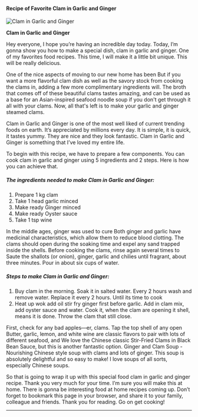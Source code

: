            

#### Recipe of Favorite Clam in Garlic and Ginger

![Clam in Garlic and Ginger](https://img-global.cpcdn.com/recipes/a8bfb81367f1bfa4/751x532cq70/clam-in-garlic-and-ginger-recipe-main-photo.jpg)

**Clam in Garlic and Ginger**

Hey everyone, I hope you’re having an incredible day today. Today, I’m gonna show you how to make a special dish, clam in garlic and ginger. One of my favorites food recipes. This time, I will make it a little bit unique. This will be really delicious.

One of the nice aspects of moving to our new home has been But if you want a more flavorful clam dish as well as the savory stock from cooking the clams in, adding a few more complimentary ingredients will. The broth that comes off of these beautiful clams tastes amazing, and can be used as a base for an Asian-inspired seafood noodle soup if you don't get through it all with your clams. Now, all that's left is to make your garlic and ginger steamed clams.

Clam in Garlic and Ginger is one of the most well liked of current trending foods on earth. It’s appreciated by millions every day. It is simple, it is quick, it tastes yummy. They are nice and they look fantastic. Clam in Garlic and Ginger is something that I’ve loved my entire life.

To begin with this recipe, we have to prepare a few components. You can cook clam in garlic and ginger using 5 ingredients and 2 steps. Here is how you can achieve that.

##### The ingredients needed to make Clam in Garlic and Ginger:

1.  Prepare 1 kg clam
2.  Take 1 head garlic minced
3.  Make ready Ginger minced
4.  Make ready Oyster sauce
5.  Take 1 tsp wine

In the middle ages, ginger was used to cure Both ginger and garlic have medicinal characteristics, which allow them to reduce blood clotting. The clams should open during the soaking time and expel any sand trapped inside the shells. Before cooking the clams, rinse again several times to Saute the shallots (or onion), ginger, garlic and chilies until fragrant, about three minutes. Pour in about six cups of water.

##### Steps to make Clam in Garlic and Ginger:

1.  Buy clam in the morning. Soak it in salted water. Every 2 hours wash and remove water. Replace it every 2 hours. Until its time to cook
2.  Heat up wok add oil stir fry ginger first before garlic. Add in clam mix, add oyster sauce and water. Cook it, when the clam are opening it shell, means it is done. Throw the clam that still close.

First, check for any bad apples—er, clams. Tap the top shell of any open Butter, garlic, lemon, and white wine are classic flavors to pair with lots of different seafood, and We love the Chinese classic Stir-Fried Clams in Black Bean Sauce, but this is another fantastic option. Ginger and Clam Soup - Nourishing Chinese style soup with clams and lots of ginger. This soup is absolutely delightful and so easy to make! I love soups of all sorts, especially Chinese soups.

So that is going to wrap it up with this special food clam in garlic and ginger recipe. Thank you very much for your time. I’m sure you will make this at home. There is gonna be interesting food at home recipes coming up. Don’t forget to bookmark this page in your browser, and share it to your family, colleague and friends. Thank you for reading. Go on get cooking!

* * *